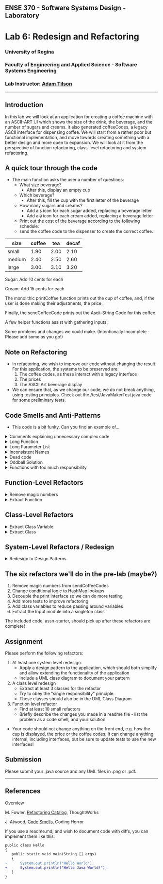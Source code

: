 ## ENSE 370 - Software Systems Design - Laboratory

# Lab 6: Redesign and Refactoring

### University of Regina
### Faculty of Engineering and Applied Science - Software Systems Engineering

### Lab Instructor: [Adam Tilson](mailto:Adam.Tilson@uregina.ca)

---

## Introduction

In this lab we will look at an application for creating a coffee machine with an ASCII-ART UI which shows the size of the drink, the beverage, and the number of sugars and creams. It also generated coffeeCodes, a legacy ASCII interface for dispensing coffee. We will start from a rather poor but functional implementation, and move towards creating something with a better design and more open to expansion. We will look at it from the perspective of function refactoring, class-level refactoring and system refactoring.


## A quick tour through the code

- The main function asks the user a number of questions:
    - What size beverage?
        - After this, display an empty cup
    - Which beverage?
        - After this, fill the cup with the first letter of the beverage
    - How many sugars and creams?
        - Add a `$` icon for each sugar added, replacing a beverage letter
        - Add a `@` icon for each cream added, replacing a beverage letter
    - Print out the cost of the beverage according to the following schedule:
    - send the coffee code to the dispenser to create the correct coffee.
  
 size   | coffee | tea  | decaf  
 ------ | ------ | ---- | -----
 small  | 1.90   | 2.00 | 2.10 
 medium | 2.40   | 2.50 | 2.60 
 large  | 3.00   | 3.10 | 3.20

Sugar: Add 10 cents for each

Cream: Add 15 cents for each

The monolithic printCoffee function prints out the cup of coffee, and, if the user is done making their adjustments, the price.

Finally, the sendCoffeeCode prints out the Ascii-String Code for this coffee. 

A few helper functions assist with gathering inputs.

Some problems and changes we could make. 
(Intentionally Incomplete - Please add some as you go!)

## Note on Refactoring

- In refactoring, we wish to improve our code without changing the result. For this application, the systems to be preserved are:
  1. The coffee codes, as these interact with a legacy interface
  2. The prices
  3. The ASCII Art beverage display
- We can ensure that, as we change our code, we do not break anything, using testing principles. Check out the /test/JavaMakerTest.java code for some preliminary tests.
  
## Code Smells and Anti-Patterns

- This code is a bit funky. Can you find an example of...

<details>
<summary>Comments explaining unnecessary complex code</summary>
Basically everywhere....
</details>


<details>
<summary>Long Function</summary>

main is ~100 lines...
printCoffee is ~100 lines...

</details>

<details>
<summary> Long Parameter List </summary>
The print function takes quite a few... could some become class variables?
</details>

<details>
<summary> Inconsistent Names </summary>
The beverage is referred to as `drink` in the main, but `base` in the print functions.

</details>


<details>
<summary>Dead code</summary>

```java
        // Testing functions.
        //javaMaker.printCoffee ("Medium", "$$", "Coffee", false);
        //javaMaker.printCoffee ("Small", "@@", "Tea", false);
        //javaMaker.printCoffee ("Large", "$$@@", "Decaf", true);
```

</details>

<details>
<summary> Oddball Solution </summary>
Honestly the way the coffee cup is printed is bizarre, but I feel it makes sense and works.

</details>

<details>
<summary> Functions with too much responsibility </summary>
Printing the coffee should not also compute the price!
</details>


## Function-Level Refactors
<details>
<summary>Remove magic numbers</summary>
In the sendCoffeeCodes function, magic numbers are used to represent the number of symbols in each size cup.
</details>


<details>
<summary>Extract Function</summary>
In the sendCoffeeCodes function, we have some repeated code which can be turned into a function
</details>

## Class-Level Refactors

<details>
<summary>Extract Class Variable</summary>
All of the properties of the drink could be moved into class variables
</details>

<details>
<summary>Extract Class</summary>
Many things could be classes,  money, drinks, ingredients, display, input handling
</details>

## System-Level Refactors / Redesign
 
<details>
<summary>Redesign to Design Patterns</summary>
I can spot at least 3 which could be used, but possibly more too!
</details>

## The six refactors we'll do in the pre-lab (maybe?)
1. Remove magic numbers from sendCoffeeCodes
2. Change conditional logic to HashMap lookups
3. Decouple the print interface so we can do more testing
4. Add more tests to improve refactoring
5. Add class variables to reduce passing around variables
6. Extract the Input module into a singleton class

The included code, assn-starter, should pick up after these refactors are complete!

## Assignment

Please perform the following refactors:
1. At least one system level redesign.
    - Apply a design pattern to the application, which should both simplify and allow extending the functionality of the application
   - Include a UML class diagram to document your pattern
2. A class level redesign
   - Extract at least 3 classes for the refactor
   - Try to obey the "single responsibility" principle.
   - These classes should also be in the UML Class Diagram
3. Function level refactor
   - Find at least 10 small refactors
   - Briefly describe the changes you made in a readme file - list the problem as a code smell, and your solution
  
- Your code should not change anything on the front end, e.g. how the cup is displayed, the price or the coffee codes. It can change anything internal, including interfaces, but be sure to update tests to use the new interfaces!
   
## Submission

Please submit your .java source and any UML files in .png or .pdf.

---

## References

Overview

M. Fowler, [Refactoring Catalog](https://refactoring.com/catalog/), ThoughtWorks

J. Atwood, [Code Smells](https://blog.codinghorror.com/code-smells/), Coding Horror


If you use a readme.md, and wish to document code with diffs, you can implement them like this:

```diff
public class Hello
{
   public static void main(String [] args)
   {
-      System.out.println("Hello World");
+      System.out.println("Hello Java World!");
   }
}
```
